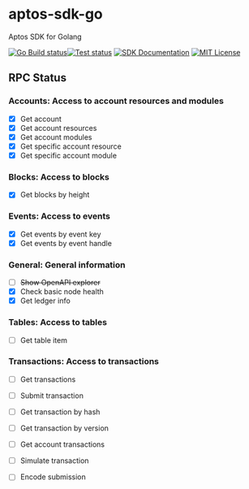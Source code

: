# aptos-sdk-go
Aptos SDK for Golang

[![Go Build status](https://github.com/0x6368616e67/aptos-sdk-go/actions/workflows/build.yml/badge.svg?branch=main)](https://github.com/0x6368616e67/aptos-sdk-go/actions/workflows/build.yml)[![Test status](https://github.com/0x6368616e67/aptos-sdk-go/actions/workflows/ci.yml/badge.svg?branch=main)](https://github.com/0x6368616e67/aptos-sdk-go/actions/workflows/ci.yml) [![SDK Documentation](https://img.shields.io/badge/SDK-Documentation-blue)](https://pkg.go.dev/github.com/0x6368616e67/aptos-sdk-go) [![MIT License](https://img.shields.io/badge/license-MIT-blue.svg)](https://github.com/0x6368616e67/aptos-sdk-go/blob/main/LICENSE)


## RPC Status
### Accounts: Access to account resources and modules

- [x] Get account
- [x] Get account resources
- [x] Get account modules
- [x] Get specific account resource 
- [x] Get specific account module
### Blocks: Access to blocks

- [x] Get blocks by height

### Events: Access to events

- [x] Get events by event key
- [x] Get events by event handle

### General: General information

- [ ] ~~Show OpenAPI explorer~~
- [x] Check basic node health
- [x] Get ledger info

### Tables: Access to tables

- [ ] Get table item

### Transactions: Access to transactions

- [ ] Get transactions
- [ ] Submit transaction
- [ ] Get transaction by hash
- [ ] Get transaction by version
- [ ] Get account transactions
- [ ] Simulate transaction
- [ ] Encode submission


